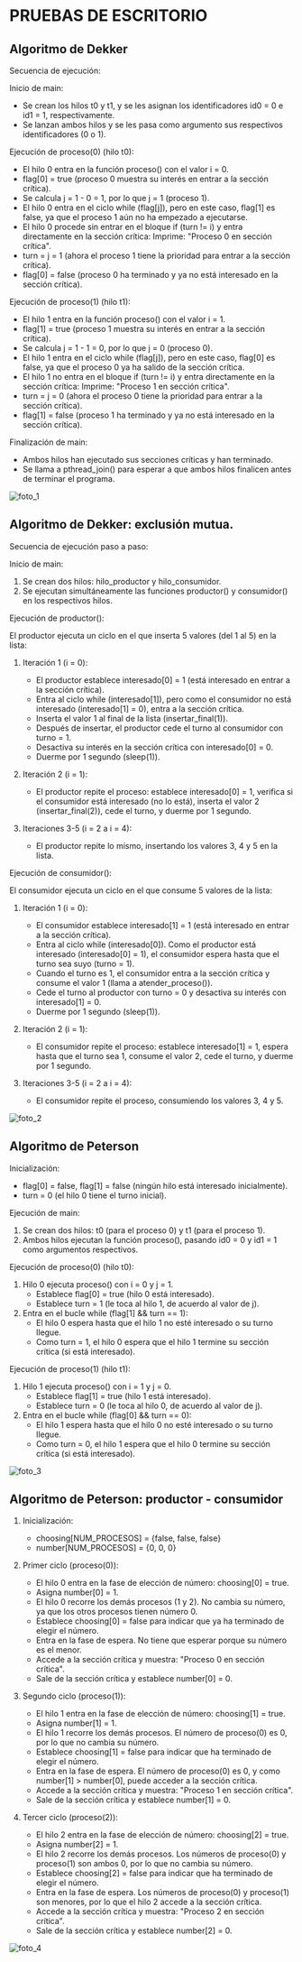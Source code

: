 # PRUEBAS DE ESCRITORIO

## Algoritmo de Dekker

Secuencia de ejecución:

Inicio de main:

* Se crean los hilos t0 y t1, y se les asignan los identificadores id0 = 0 e id1 = 1, respectivamente.
* Se lanzan ambos hilos y se les pasa como argumento sus respectivos identificadores (0 o 1).

Ejecución de proceso(0) (hilo t0):

* El hilo 0 entra en la función proceso() con el valor i = 0.
* flag[0] = true (proceso 0 muestra su interés en entrar a la sección crítica).
* Se calcula j = 1 - 0 = 1, por lo que j = 1 (proceso 1).
* El hilo 0 entra en el ciclo while (flag[j]), pero en este caso, flag[1] es false, ya que el proceso 1 aún no ha empezado a ejecutarse.
* El hilo 0 procede sin entrar en el bloque if (turn != i) y entra directamente en la sección crítica: Imprime: "Proceso 0 en sección crítica".
* turn = j = 1 (ahora el proceso 1 tiene la prioridad para entrar a la sección crítica).
* flag[0] = false (proceso 0 ha terminado y ya no está interesado en la sección crítica).

Ejecución de proceso(1) (hilo t1):

* El hilo 1 entra en la función proceso() con el valor i = 1.
* flag[1] = true (proceso 1 muestra su interés en entrar a la sección crítica).
* Se calcula j = 1 - 1 = 0, por lo que j = 0 (proceso 0).
* El hilo 1 entra en el ciclo while (flag[j]), pero en este caso, flag[0] es false, ya que el proceso 0 ya ha salido de la sección crítica.
* El hilo 1 no entra en el bloque if (turn != i) y entra directamente en la sección crítica: Imprime: "Proceso 1 en sección crítica".
* turn = j = 0 (ahora el proceso 0 tiene la prioridad para entrar a la sección crítica).
* flag[1] = false (proceso 1 ha terminado y ya no está interesado en la sección crítica).

Finalización de main:

* Ambos hilos han ejecutado sus secciones críticas y han terminado.
* Se llama a pthread_join() para esperar a que ambos hilos finalicen antes de terminar el programa.

![foto_1](1.png)

## Algoritmo de Dekker: exclusión mutua.

Secuencia de ejecución paso a paso:

Inicio de main:

1. Se crean dos hilos: hilo_productor y hilo_consumidor.
2. Se ejecutan simultáneamente las funciones productor() y consumidor() en los respectivos hilos.

Ejecución de productor():

El productor ejecuta un ciclo en el que inserta 5 valores (del 1 al 5) en la lista:

1. Iteración 1 (i = 0):
    * El productor establece interesado[0] = 1 (está interesado en entrar a la sección crítica).
    * Entra al ciclo while (interesado[1]), pero como el consumidor no está interesado (interesado[1] = 0), entra a la sección crítica.
    * Inserta el valor 1 al final de la lista (insertar_final(1)).
    * Después de insertar, el productor cede el turno al consumidor con turno = 1.
    * Desactiva su interés en la sección crítica con interesado[0] = 0.
    * Duerme por 1 segundo (sleep(1)).

2. Iteración 2 (i = 1):

    * El productor repite el proceso: establece interesado[0] = 1, verifica si el consumidor está interesado (no lo está), inserta el valor 2 (insertar_final(2)), cede el turno, y duerme por 1 segundo.

3. Iteraciones 3-5 (i = 2 a i = 4):

    * El productor repite lo mismo, insertando los valores 3, 4 y 5 en la lista.

Ejecución de consumidor():

El consumidor ejecuta un ciclo en el que consume 5 valores de la lista:

1. Iteración 1 (i = 0):

    * El consumidor establece interesado[1] = 1 (está interesado en entrar a la sección crítica).
    * Entra al ciclo while (interesado[0]). Como el productor está interesado (interesado[0] = 1), el consumidor espera hasta que el turno sea suyo (turno = 1).
    * Cuando el turno es 1, el consumidor entra a la sección crítica y consume el valor 1 (llama a atender_proceso()).
    * Cede el turno al productor con turno = 0 y desactiva su interés con interesado[1] = 0.
    * Duerme por 1 segundo (sleep(1)).

2. Iteración 2 (i = 1):

    * El consumidor repite el proceso: establece interesado[1] = 1, espera hasta que el turno sea 1, consume el valor 2, cede el turno, y duerme por 1 segundo.

3. Iteraciones 3-5 (i = 2 a i = 4):

    * El consumidor repite el proceso, consumiendo los valores 3, 4 y 5.

![foto_2](2.png)

## Algoritmo de Peterson

Inicialización:

* flag[0] = false, flag[1] = false (ningún hilo está interesado inicialmente).
* turn = 0 (el hilo 0 tiene el turno inicial).

Ejecución de main:

1. Se crean dos hilos: t0 (para el proceso 0) y t1 (para el proceso 1).
2. Ambos hilos ejecutan la función proceso(), pasando id0 = 0 y id1 = 1 como argumentos respectivos.

Ejecución de proceso(0) (hilo t0):

1. Hilo 0 ejecuta proceso() con i = 0 y j = 1.
    * Establece flag[0] = true (hilo 0 está interesado).
    * Establece turn = 1 (le toca al hilo 1, de acuerdo al valor de j).
2. Entra en el bucle while (flag[1] && turn == 1):
    * El hilo 0 espera hasta que el hilo 1 no esté interesado o su turno llegue.
    * Como turn = 1, el hilo 0 espera que el hilo 1 termine su sección crítica (si está interesado).

Ejecución de proceso(1) (hilo t1):

1. Hilo 1 ejecuta proceso() con i = 1 y j = 0.
    * Establece flag[1] = true (hilo 1 está interesado).
    * Establece turn = 0 (le toca al hilo 0, de acuerdo al valor de j).
2. Entra en el bucle while (flag[0] && turn == 0):
    * El hilo 1 espera hasta que el hilo 0 no esté interesado o su turno llegue.
    * Como turn = 0, el hilo 1 espera que el hilo 0 termine su sección crítica (si está interesado).

![foto_3](3.png)

## Algoritmo de Peterson: productor - consumidor

1. Inicialización:

    * choosing[NUM_PROCESOS] = {false, false, false}
    * number[NUM_PROCESOS] = {0, 0, 0}

2. Primer ciclo (proceso(0)):

    * El hilo 0 entra en la fase de elección de número: choosing[0] = true.
    * Asigna number[0] = 1.
    * El hilo 0 recorre los demás procesos (1 y 2). No cambia su número, ya que los otros procesos tienen número 0.
    * Establece choosing[0] = false para indicar que ya ha terminado de elegir el número.
    * Entra en la fase de espera. No tiene que esperar porque su número es el menor.
    * Accede a la sección crítica y muestra: "Proceso 0 en sección crítica".
    * Sale de la sección crítica y establece number[0] = 0.

3. Segundo ciclo (proceso(1)):

    * El hilo 1 entra en la fase de elección de número: choosing[1] = true.
    * Asigna number[1] = 1.
    * El hilo 1 recorre los demás procesos. El número de proceso(0) es 0, por lo que no cambia su número.
    * Establece choosing[1] = false para indicar que ha terminado de elegir el número.
    * Entra en la fase de espera. El número de proceso(0) es 0, y como number[1] > number[0], puede acceder a la sección crítica.
    * Accede a la sección crítica y muestra: "Proceso 1 en sección crítica".
    * Sale de la sección crítica y establece number[1] = 0.

4. Tercer ciclo (proceso(2)):

    * El hilo 2 entra en la fase de elección de número: choosing[2] = true.
    * Asigna number[2] = 1.
    * El hilo 2 recorre los demás procesos. Los números de proceso(0) y proceso(1) son ambos 0, por lo que no cambia su número.
    * Establece choosing[2] = false para indicar que ha terminado de elegir el número.
    * Entra en la fase de espera. Los números de proceso(0) y proceso(1) son menores, por lo que el hilo 2 accede a la sección crítica.
    * Accede a la sección crítica y muestra: "Proceso 2 en sección crítica".
    * Sale de la sección crítica y establece number[2] = 0.

![foto_4](4.png)
